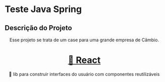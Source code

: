 # Teste Java Spring

## Descrição do Projeto
<p align="center">Esse projeto se trata de um case para uma grande empresa de Câmbio.</p>

<h1 align="center">
    <a href="https://pt-br.reactjs.org/">🔗 React</a>
</h1>
<p align="center">🚀 lib para construir interfaces do usuário com componentes reutilizáveis</p>
